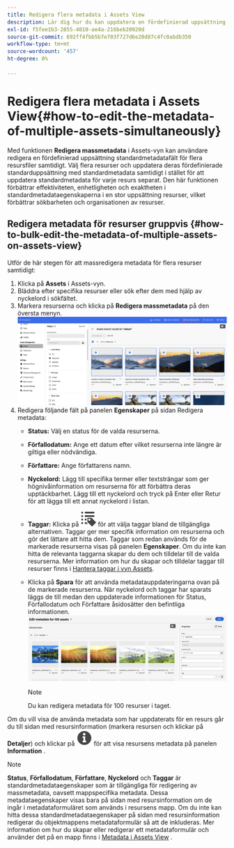 ```yaml
---
title: Redigera flera metadata i Assets View
description: Lär dig hur du kan uppdatera en fördefinierad uppsättning med standardmetadatafält för flera resurser som är tillgängliga i Assets View samtidigt.
exl-id: f5fee1b3-2855-4010-ae4a-216beb20920d
source-git-commit: 692ff4fbb5b7e703f727d6e20d87c4fc0abdb350
workflow-type: tm+mt
source-wordcount: '457'
ht-degree: 0%

---
```


# Redigera flera metadata i Assets View{#how-to-edit-the-metadata-of-multiple-assets-simultaneously}

Med funktionen **Redigera massmetadata** i Assets-vyn kan användare redigera en fördefinierad uppsättning standardmetadatafält för flera resursfiler samtidigt. Välj flera resurser och uppdatera deras fördefinierade standarduppsättning med standardmetadata samtidigt i stället för att uppdatera standardmetadata för varje resurs separat. Den här funktionen förbättrar effektiviteten, enhetligheten och exaktheten i standardmetadataegenskaperna i en stor uppsättning resurser, vilket förbättrar sökbarheten och organisationen av resurser.

## Redigera metadata för resurser gruppvis {#how-to-bulk-edit-the-metadata-of-multiple-assets-on-assets-view}

Utför de här stegen för att massredigera metadata för flera resurser samtidigt:

1. Klicka på **Assets** i Assets-vyn.
1. Bläddra efter specifika resurser eller sök efter dem med hjälp av nyckelord i sökfältet.
1. Markera resurserna och klicka på **Redigera massmetadata** på den översta menyn.
   ![bulk-metadata-edit](/help/assets/assets/bulk-metadata-edit1.png)
1. Redigera följande fält på panelen **Egenskaper** på sidan Redigera metadata:
   * **Status:** Välj en status för de valda resurserna.
   * **Förfallodatum:** Ange ett datum efter vilket resurserna inte längre är giltiga eller nödvändiga.
   * **Författare:** Ange författarens namn.
   * **Nyckelord:** Lägg till specifika termer eller textsträngar som ger högnivåinformation om resurserna för att förbättra deras upptäckbarhet. Lägg till ett nyckelord och tryck på Enter eller Retur för att lägga till ett annat nyckelord i listan.
   * **Taggar:** Klicka på ![taggikonen](/help/assets/assets/tags-icon.svg) för att välja taggar bland de tillgängliga alternativen. Taggar ger mer specifik information om resurserna och gör det lättare att hitta dem. Taggar som redan används för de markerade resurserna visas på panelen **Egenskaper**. Om du inte kan hitta de relevanta taggarna skapar du dem och tilldelar till de valda resurserna. Mer information om hur du skapar och tilldelar taggar till resurser finns i [Hantera taggar i vyn Assets](/help/assets/tagging-management-assets-view.md).
   * Klicka på **Spara** för att använda metadatauppdateringarna ovan på de markerade resurserna. När nyckelord och taggar har sparats läggs de till medan den uppdaterade informationen för Status, Förfallodatum och Författare åsidosätter den befintliga informationen.
     ![save-bulk-metadata-edit-properties](/help/assets/assets/save-bulk-metadata-edit-properties2.png)

     >[!NOTE]
     >
     >Du kan redigera metadata för 100 resurser i taget.

Om du vill visa de använda metadata som har uppdaterats för en resurs går du till sidan med resursinformation (markera resursen och klickar på **Detaljer**) och klickar på ![](/help/assets/assets/info-icon-solid-black.svg) för att visa resursens metadata på panelen **Information** .

>[!NOTE]
>
>**Status**, **Förfallodatum**, **Författare**, **Nyckelord** och **Taggar** är standardmetadataegenskaper som är tillgängliga för redigering av massmetadata, oavsett mappspecifika metadata. Dessa metadataegenskaper visas bara på sidan med resursinformation om de ingår i metadataformuläret som används i resursens mapp. Om du inte kan hitta dessa standardmetadataegenskaper på sidan med resursinformation redigerar du objektmappens metadataformulär så att de inkluderas. Mer information om hur du skapar eller redigerar ett metadataformulär och använder det på en mapp finns i [Metadata i Assets View](/help/assets/metadata-assets-view.md) .
